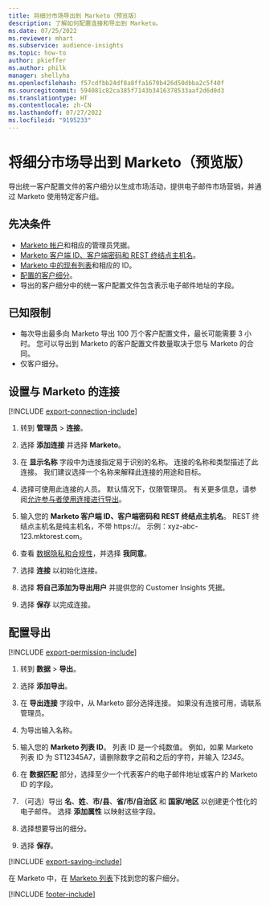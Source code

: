```yaml
---
title: 将细分市场导出到 Marketo（预览版）
description: 了解如何配置连接和导出到 Marketo。
ms.date: 07/25/2022
ms.reviewer: mhart
ms.subservice: audience-insights
ms.topic: how-to
author: pkieffer
ms.author: philk
manager: shellyha
ms.openlocfilehash: f57cdfbb24df8a8ffa1670b426d50dbba2c5f40f
ms.sourcegitcommit: 594081c82ca385f7143b3416378533aaf2d6d0d3
ms.translationtype: HT
ms.contentlocale: zh-CN
ms.lasthandoff: 07/27/2022
ms.locfileid: "9195233"
---
```

# <a name="export-segments-to-marketo-preview"></a>将细分市场导出到 Marketo（预览版）

导出统一客户配置文件的客户细分以生成市场活动，提供电子邮件市场营销，并通过 Marketo 使用特定客户组。

## <a name="prerequisites"></a>先决条件

- [Marketo 帐户](https://login.marketo.com/)和相应的管理员凭据。
- [Marketo 客户端 ID、客户端密码和 REST 终结点主机名](https://developers.marketo.com/rest-api/authentication/)。
- [Marketo 中的现有列表](https://docs.marketo.com/display/public/DOCS/Understanding+Static+Lists)和相应的 ID。
- [配置的客户细分](segments.md)。
- 导出的客户细分中的统一客户配置文件包含表示电子邮件地址的字段。

## <a name="known-limitations"></a>已知限制

- 每次导出最多向 Marketo 导出 100 万个客户配置文件，最长可能需要 3 小时。 您可以导出到 Marketo 的客户配置文件数量取决于您与 Marketo 的合同。
- 仅客户细分。

## <a name="set-up-connection-to-marketo"></a>设置与 Marketo 的连接

[!INCLUDE [export-connection-include](includes/export-connection-admn.md)]

1. 转到 **管理员** > **连接**。

1. 选择 **添加连接** 并选择 **Marketo**。

1. 在 **显示名称** 字段中为连接指定易于识别的名称。 连接的名称和类型描述了此连接。 我们建议选择一个名称来解释此连接的用途和目标。

1. 选择可使用此连接的人员。 默认情况下，仅限管理员。 有关更多信息，请参阅[允许参与者使用连接进行导出](connections.md#allow-contributors-to-use-a-connection-for-exports)。

1. 输入您的 **Marketo 客户端 ID、客户端密码和 REST 终结点主机名**。 REST 终结点主机名是纯主机名，不带 https://。 示例：xyz-abc-123.mktorest.com。

1. 查看 [数据隐私和合规性](connections.md#data-privacy-and-compliance)，并选择 **我同意**。

1. 选择 **连接** 以初始化连接。

1. 选择 **将自己添加为导出用户** 并提供您的 Customer Insights 凭据。

1. 选择 **保存** 以完成连接。

## <a name="configure-an-export"></a>配置导出

[!INCLUDE [export-permission-include](includes/export-permission.md)]

1. 转到 **数据** > **导出**。

1. 选择 **添加导出**。

1. 在 **导出连接** 字段中，从 Marketo 部分选择连接。 如果没有连接可用，请联系管理员。

1. 为导出输入名称。

1. 输入您的 **Marketo 列表 ID**。 列表 ID 是一个纯数值。 例如，如果 Marketo 列表 ID 为 ST12345A7，请删除数字之前和之后的字符，并输入 *12345*。

1. 在 **数据匹配** 部分，选择至少一个代表客户的电子邮件地址或客户的 Marketo ID 的字段。

1. （可选）导出 **名**、**姓**、**市/县**、**省/市/自治区** 和 **国家/地区** 以创建更个性化的电子邮件。 选择 **添加属性** 以映射这些字段。

1. 选择想要导出的细分。

1. 选择 **保存**。

[!INCLUDE [export-saving-include](includes/export-saving.md)]

在 Marketo 中，在 [Marketo 列表](https://docs.marketo.com/display/public/DOCS/Understanding+Static+Lists)下找到您的客户细分。

[!INCLUDE [footer-include](includes/footer-banner.md)]
